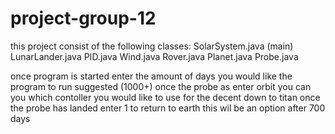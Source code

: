 # project-group-12
this project consist of the following classes:
SolarSystem.java (main)
LunarLander.java
PID.java
Wind.java
Rover.java
Planet.java
Probe.java

once program is started enter the amount of days you would like the program to run suggested (1000+)
once the probe as enter orbit you can you which contoller you would like to use for the decent down to titan 
once the probe has landed enter 1 to return to earth this wil be an option after 700 days 
